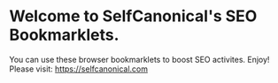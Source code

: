 # Welcome to SelfCanonical's SEO Bookmarklets. 

You can use these browser bookmarklets to boost SEO activites. Enjoy!
Please visit: https://selfcanonical.com
